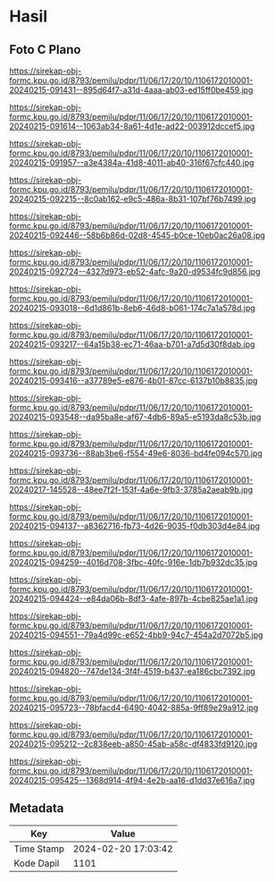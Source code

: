 # Hasil

## Foto C Plano

https://sirekap-obj-formc.kpu.go.id/8793/pemilu/pdpr/11/06/17/20/10/1106172010001-20240215-091431--895d64f7-a31d-4aaa-ab03-ed15ff0be459.jpg

https://sirekap-obj-formc.kpu.go.id/8793/pemilu/pdpr/11/06/17/20/10/1106172010001-20240215-091614--1063ab34-8a61-4d1e-ad22-003912dccef5.jpg

https://sirekap-obj-formc.kpu.go.id/8793/pemilu/pdpr/11/06/17/20/10/1106172010001-20240215-091957--a3e4384a-41d8-4011-ab40-316f67cfc440.jpg

https://sirekap-obj-formc.kpu.go.id/8793/pemilu/pdpr/11/06/17/20/10/1106172010001-20240215-092215--8c0ab162-e9c5-486a-8b31-107bf76b7499.jpg

https://sirekap-obj-formc.kpu.go.id/8793/pemilu/pdpr/11/06/17/20/10/1106172010001-20240215-092446--58b6b86d-02d8-4545-b0ce-10eb0ac26a08.jpg

https://sirekap-obj-formc.kpu.go.id/8793/pemilu/pdpr/11/06/17/20/10/1106172010001-20240215-092724--4327d973-eb52-4afc-9a20-d9534fc9d856.jpg

https://sirekap-obj-formc.kpu.go.id/8793/pemilu/pdpr/11/06/17/20/10/1106172010001-20240215-093018--6d1d861b-8eb6-46d8-b061-174c7a1a578d.jpg

https://sirekap-obj-formc.kpu.go.id/8793/pemilu/pdpr/11/06/17/20/10/1106172010001-20240215-093217--64a15b38-ec71-46aa-b701-a7d5d30f8dab.jpg

https://sirekap-obj-formc.kpu.go.id/8793/pemilu/pdpr/11/06/17/20/10/1106172010001-20240215-093416--a37789e5-e876-4b01-87cc-6137b10b8835.jpg

https://sirekap-obj-formc.kpu.go.id/8793/pemilu/pdpr/11/06/17/20/10/1106172010001-20240215-093548--da95ba8e-af67-4db6-89a5-e5193da8c53b.jpg

https://sirekap-obj-formc.kpu.go.id/8793/pemilu/pdpr/11/06/17/20/10/1106172010001-20240215-093736--88ab3be6-f554-49e6-8036-bd4fe094c570.jpg

https://sirekap-obj-formc.kpu.go.id/8793/pemilu/pdpr/11/06/17/20/10/1106172010001-20240217-145528--48ee7f2f-153f-4a6e-9fb3-3785a2aeab9b.jpg

https://sirekap-obj-formc.kpu.go.id/8793/pemilu/pdpr/11/06/17/20/10/1106172010001-20240215-094137--a8362716-fb73-4d26-9035-f0db303d4e84.jpg

https://sirekap-obj-formc.kpu.go.id/8793/pemilu/pdpr/11/06/17/20/10/1106172010001-20240215-094259--4016d708-3fbc-40fc-916e-1db7b932dc35.jpg

https://sirekap-obj-formc.kpu.go.id/8793/pemilu/pdpr/11/06/17/20/10/1106172010001-20240215-094424--e84da06b-8df3-4afe-897b-4cbe825ae1a1.jpg

https://sirekap-obj-formc.kpu.go.id/8793/pemilu/pdpr/11/06/17/20/10/1106172010001-20240215-094551--79a4d99c-e652-4bb9-94c7-454a2d7072b5.jpg

https://sirekap-obj-formc.kpu.go.id/8793/pemilu/pdpr/11/06/17/20/10/1106172010001-20240215-094820--747de134-3f4f-4519-b437-ea186cbc7392.jpg

https://sirekap-obj-formc.kpu.go.id/8793/pemilu/pdpr/11/06/17/20/10/1106172010001-20240215-095723--78bfacd4-6490-4042-885a-9ff89e29a912.jpg

https://sirekap-obj-formc.kpu.go.id/8793/pemilu/pdpr/11/06/17/20/10/1106172010001-20240215-095212--2c838eeb-a850-45ab-a58c-df4833fd9120.jpg

https://sirekap-obj-formc.kpu.go.id/8793/pemilu/pdpr/11/06/17/20/10/1106172010001-20240215-095425--1368d914-4f94-4e2b-aa16-d1dd37e616a7.jpg


## Metadata

| Key        | Value               |
| ---------- | ------------------- |
| Time Stamp | 2024-02-20 17:03:42 |
| Kode Dapil | 1101                |



